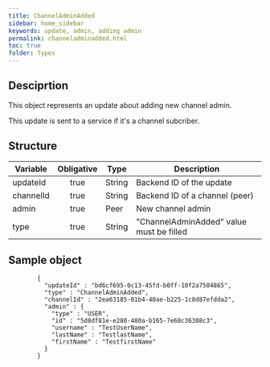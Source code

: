 ```yaml
---
title: ChannelAdminAdded
sidebar: home_sidebar
keywords: update, admin, adding admin
permalink: channeladminadded.html
toc: true
folder: Types
---
```


## Desciprtion

<p> This object represents an update about adding new channel admin.
</p>
<p> This update is sent to a  service if it's a channel subcriber.
</p>

## Structure

| Variable  | Obligative  |Type| Description
|---|:---:|---|---|
| updateId  | true |String| Backend ID of the update |
| channelId  | true |String| Backend ID of a channel (peer) |
| admin  | true |Peer| New channel admin |
| type  | true | String | "ChannelAdminAdded" value must be filled

## Sample object

```
		{
          "updateId" : "bd6cf695-0c13-45fd-b0ff-10f2a7504865",
          "type" : "ChannelAdminAdded",
          "channelId" : "2ea63185-01b4-40ae-b225-1c8d87efdda2",
          "admin" : {
            "type" : "USER",
            "id" : "5d8df81e-e280-480a-b165-7e68c36308c3",
            "username" : "TestUserName",
            "lastName" : "TestlastName",
            "firstName" : "TestfirstName"
          }
        }
```


